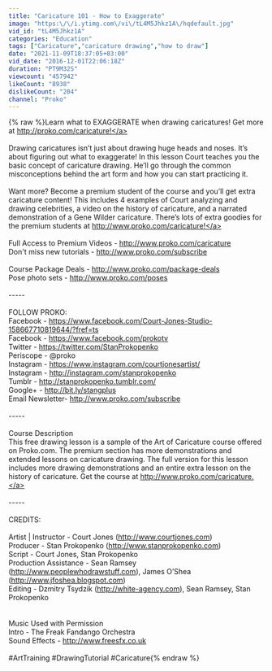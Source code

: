 ```yaml
---
title: "Caricature 101 - How to Exaggerate"
image: "https:\/\/i.ytimg.com\/vi\/tL4M5Jhkz1A\/hqdefault.jpg"
vid_id: "tL4M5Jhkz1A"
categories: "Education"
tags: ["Caricature","caricature drawing","how to draw"]
date: "2021-11-09T18:37:05+03:00"
vid_date: "2016-12-01T22:06:18Z"
duration: "PT9M32S"
viewcount: "457942"
likeCount: "8938"
dislikeCount: "204"
channel: "Proko"
---
```

{% raw %}Learn what to EXAGGERATE when drawing caricatures! Get more at <a rel="nofollow" target="blank" href="http://proko.com/caricature!">http://proko.com/caricature!</a><br /><br />Drawing caricatures isn’t just about drawing huge heads and noses. It’s about figuring out what to exaggerate! In this lesson Court teaches you the basic concept of caricature drawing. He’ll go through the common misconceptions behind the art form and how you can start practicing it.  <br /><br />Want more? Become a premium student of the course and you’ll get extra caricature content! This includes 4 examples of Court analyzing and drawing celebrities, a video on the history of caricature, and a narrated demonstration of a Gene Wilder caricature. There’s lots of extra goodies for the premium students at <a rel="nofollow" target="blank" href="http://www.proko.com/caricature!">http://www.proko.com/caricature!</a><br /><br />Full Access to Premium Videos - <a rel="nofollow" target="blank" href="http://www.proko.com/caricature">http://www.proko.com/caricature</a><br />Don't miss new tutorials - <a rel="nofollow" target="blank" href="http://www.proko.com/subscribe">http://www.proko.com/subscribe</a><br /><br />Course Package Deals - <a rel="nofollow" target="blank" href="http://www.proko.com/package-deals">http://www.proko.com/package-deals</a><br />Pose photo sets - <a rel="nofollow" target="blank" href="http://www.proko.com/poses">http://www.proko.com/poses</a><br /><br />-----<br /><br />FOLLOW PROKO:<br />Facebook - <a rel="nofollow" target="blank" href="https://www.facebook.com/Court-Jones-Studio-158667710819644/?fref=ts">https://www.facebook.com/Court-Jones-Studio-158667710819644/?fref=ts</a><br />Facebook - <a rel="nofollow" target="blank" href="https://www.facebook.com/prokotv">https://www.facebook.com/prokotv</a><br />Twitter - <a rel="nofollow" target="blank" href="https://twitter.com/StanProkopenko">https://twitter.com/StanProkopenko</a><br />Periscope - @proko<br />Instagram - <a rel="nofollow" target="blank" href="https://www.instagram.com/courtjonesartist/">https://www.instagram.com/courtjonesartist/</a><br />Instagram - <a rel="nofollow" target="blank" href="http://instagram.com/stanprokopenko">http://instagram.com/stanprokopenko</a><br />Tumblr - <a rel="nofollow" target="blank" href="http://stanprokopenko.tumblr.com/">http://stanprokopenko.tumblr.com/</a><br />Google+ - <a rel="nofollow" target="blank" href="http://bit.ly/stangplus">http://bit.ly/stangplus</a><br />Email Newsletter- <a rel="nofollow" target="blank" href="http://www.proko.com/subscribe">http://www.proko.com/subscribe</a><br /><br />-----<br /><br />Course Description<br />This free drawing lesson is a sample of the Art of Caricature course offered on Proko.com. The premium section has more demonstrations and extended lessons on caricature drawing. The full version for this lesson includes more drawing demonstrations and an entire extra lesson on the history of caricature. Get the course at <a rel="nofollow" target="blank" href="http://www.proko.com/caricature.">http://www.proko.com/caricature.</a><br /><br />-----<br /><br />CREDITS:<br /><br />Artist | Instructor - Court Jones (<a rel="nofollow" target="blank" href="http://www.courtjones.com)">http://www.courtjones.com)</a><br />Producer - Stan Prokopenko (<a rel="nofollow" target="blank" href="http://www.stanprokopenko.com)">http://www.stanprokopenko.com)</a><br />Script - Court Jones, Stan Prokopenko<br />Production Assistance - Sean Ramsey (<a rel="nofollow" target="blank" href="http://www.peoplewhodrawstuff.com),">http://www.peoplewhodrawstuff.com),</a> James O’Shea (<a rel="nofollow" target="blank" href="http://www.jfoshea.blogspot.com)">http://www.jfoshea.blogspot.com)</a><br />Editing - Dzmitry Tsydzik (<a rel="nofollow" target="blank" href="http://white-agency.com),">http://white-agency.com),</a> Sean Ramsey, Stan Prokopenko<br /><br /><br />Music Used with Permission<br />Intro - The Freak Fandango Orchestra<br />Sound Effects - <a rel="nofollow" target="blank" href="http://www.freesfx.co.uk">http://www.freesfx.co.uk</a><br /><br />#ArtTraining #DrawingTutorial #Caricature{% endraw %}
